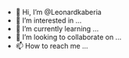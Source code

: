 - 👋 Hi, I’m @Leonardkaberia
- 👀 I’m interested in ...
- 🌱 I’m currently learning ...
- 💞️ I’m looking to collaborate on ...
- 📫 How to reach me ...

<!---
Leonardkaberia/Leonardkaberia is a ✨ special ✨ repository because its `README.md` (this file) appears on your GitHub profile.
You can click the Preview link to take a look at your changes.
--->

